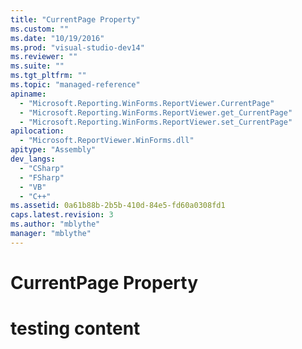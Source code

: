```yaml
---
title: "CurrentPage Property"
ms.custom: ""
ms.date: "10/19/2016"
ms.prod: "visual-studio-dev14"
ms.reviewer: ""
ms.suite: ""
ms.tgt_pltfrm: ""
ms.topic: "managed-reference"
apiname: 
  - "Microsoft.Reporting.WinForms.ReportViewer.CurrentPage"
  - "Microsoft.Reporting.WinForms.ReportViewer.get_CurrentPage"
  - "Microsoft.Reporting.WinForms.ReportViewer.set_CurrentPage"
apilocation: 
  - "Microsoft.ReportViewer.WinForms.dll"
apitype: "Assembly"
dev_langs: 
  - "CSharp"
  - "FSharp"
  - "VB"
  - "C++"
ms.assetid: 0a61b88b-2b5b-410d-84e5-fd60a0308fd1
caps.latest.revision: 3
ms.author: "mblythe"
manager: "mblythe"
---
```

# CurrentPage Property
# testing content